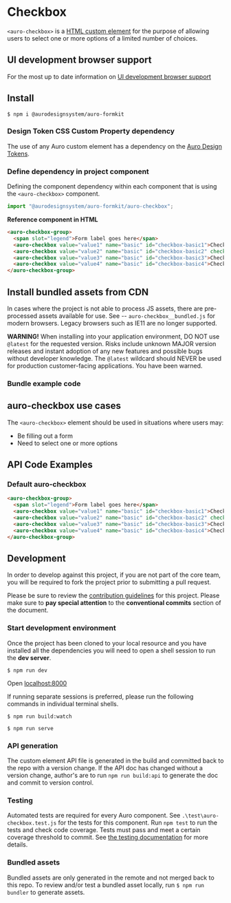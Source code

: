 <!--
The README.md file is a compiled document. No edits should be made directly to this file.

README.md is created by running `npm run build:docs`.

This file is generated based on a template fetched from
`../../docs/templates/componentReadmeTemplate.md`
and copied to `./componentDocs/README.md` each time the docs are compiled.

The following sections are editable by making changes to the following files:

| SECTION                | DESCRIPTION                                       | FILE LOCATION                       |
|------------------------|---------------------------------------------------|-------------------------------------|
| Description            | Description of the component                      | `./docs/partials/description.md`    |
| Use Cases              | Examples for when to use this component           | `./docs/partials/useCases.md`       |
| Additional Information | For use to add any component specific information | `./docs/partials/readmeAddlInfo.md` |
| Component Example Code | HTML sample code of the components use            | `./apiExamples/basic.html`          |
-->

# Checkbox

<!-- AURO-GENERATED-CONTENT:START (FILE:src=./docs/partials/description.md) -->
<!-- The below content is automatically added from ./docs/partials/description.md -->
`<auro-checkbox>` is a [HTML custom element](https://developer.mozilla.org/en-US/docs/Web/Web_Components/Using_custom_elements) for the purpose of allowing users to select one or more options of a limited number of choices.
<!-- AURO-GENERATED-CONTENT:END -->
<!-- AURO-GENERATED-CONTENT:START (FILE:src=./docs/partials/readmeAddlInfo.md) -->
<!-- The below content is automatically added from ./docs/partials/readmeAddlInfo.md -->
<!-- AURO-GENERATED-CONTENT This file is to be used for any additional content that should be included in the README.md which is specific to this component. -->
<!-- AURO-GENERATED-CONTENT:END -->

## UI development browser support

<!-- AURO-GENERATED-CONTENT:START (REMOTE:url=https://raw.githubusercontent.com/AlaskaAirlines/WC-Generator/master/componentDocs/partials/browserSupport.md) -->
For the most up to date information on [UI development browser support](https://auro.alaskaair.com/support/browsersSupport)

<!-- AURO-GENERATED-CONTENT:END -->

## Install

<!-- AURO-GENERATED-CONTENT:START (FILE:src=../../docs/templates/componentInstall.md) -->
<!-- The below content is automatically added from ../../docs/templates/componentInstall.md -->

```shell
$ npm i @aurodesignsystem/auro-formkit
```
<!-- AURO-GENERATED-CONTENT:END -->

### Design Token CSS Custom Property dependency

<!-- AURO-GENERATED-CONTENT:START (REMOTE:url=https://raw.githubusercontent.com/AlaskaAirlines/WC-Generator/master/componentDocs/partials/development/designTokens.md) -->
The use of any Auro custom element has a dependency on the [Auro Design Tokens](https://auro.alaskaair.com/getting-started/developers/design-tokens).

<!-- AURO-GENERATED-CONTENT:END -->

### Define dependency in project component

<!-- AURO-GENERATED-CONTENT:START (REMOTE:url=https://raw.githubusercontent.com/AlaskaAirlines/WC-Generator/master/componentDocs/partials/usage/componentImportDescription.md) -->
Defining the component dependency within each component that is using the `<auro-checkbox>` component.

<!-- AURO-GENERATED-CONTENT:END -->
<!-- AURO-GENERATED-CONTENT:START (FILE:src=../../docs/templates/componentUsage.md) -->
<!-- The below content is automatically added from ../../docs/templates/componentUsage.md -->

```js
import "@aurodesignsystem/auro-formkit/auro-checkbox";
```
<!-- AURO-GENERATED-CONTENT:END -->
**Reference component in HTML**

<!-- AURO-GENERATED-CONTENT:START (CODE:src=./apiExamples/basic.html) -->
<!-- The below code snippet is automatically added from ./apiExamples/basic.html -->

```html
<auro-checkbox-group>
  <span slot="legend">Form label goes here</span>
  <auro-checkbox value="value1" name="basic" id="checkbox-basic1">Checkbox option</auro-checkbox>
  <auro-checkbox value="value2" name="basic" id="checkbox-basic2" checked>Checkbox option</auro-checkbox>
  <auro-checkbox value="value3" name="basic" id="checkbox-basic3">Checkbox option</auro-checkbox>
  <auro-checkbox value="value4" name="basic" id="checkbox-basic4">Checkbox option</auro-checkbox>
</auro-checkbox-group>
```
<!-- AURO-GENERATED-CONTENT:END -->

## Install bundled assets from CDN

<!-- AURO-GENERATED-CONTENT:START (REMOTE:url=https://raw.githubusercontent.com/AlaskaAirlines/WC-Generator/master/componentDocs/partials/usage/bundleInstallDescription.md) -->
In cases where the project is not able to process JS assets, there are pre-processed assets available for use. See -- `auro-checkbox__bundled.js` for modern browsers. Legacy browsers such as IE11 are no longer supported.

**WARNING!** When installing into your application environment, DO NOT use `@latest` for the requested version. Risks include unknown MAJOR version releases and instant adoption of any new features and possible bugs without developer knowledge. The `@latest` wildcard should NEVER be used for production customer-facing applications. You have been warned.

<!-- AURO-GENERATED-CONTENT:END -->

### Bundle example code

<!-- AURO-GENERATED-CONTENT:START (FILE:src=../../docs/templates/componentBundleUseModBrowsers.md) -->
<!-- The below content is automatically added from ../../docs/templates/componentBundleUseModBrowsers.md -->
<link rel="stylesheet" href="https://cdn.jsdelivr.net/npm/@aurodesignsystem/design-tokens@4.12.1/dist/tokens/CSSCustomProperties.css" />
<link rel="stylesheet" href="https://cdn.jsdelivr.net/npm/@aurodesignsystem/webcorestylesheets@5.1.2/dist/bundled/essentials.css" />
<script src="https://cdn.jsdelivr.net/npm/@aurodesignsystem/auro-formkit/auro-checkbox@2.0.0-beta.18/dist/auro-checkbox__bundled.js" type="module"></script>
<!-- AURO-GENERATED-CONTENT:END -->

## auro-checkbox use cases

<!-- AURO-GENERATED-CONTENT:START (FILE:src=./docs/partials/useCases.md) -->
<!-- The below content is automatically added from ./docs/partials/useCases.md -->
The `<auro-checkbox>` element should be used in situations where users may:

* Be filling out a form
* Need to select one or more options
<!-- AURO-GENERATED-CONTENT:END -->

## API Code Examples

### Default auro-checkbox

<!-- AURO-GENERATED-CONTENT:START (CODE:src=./apiExamples/basic.html) -->
<!-- The below code snippet is automatically added from ./apiExamples/basic.html -->

```html
<auro-checkbox-group>
  <span slot="legend">Form label goes here</span>
  <auro-checkbox value="value1" name="basic" id="checkbox-basic1">Checkbox option</auro-checkbox>
  <auro-checkbox value="value2" name="basic" id="checkbox-basic2" checked>Checkbox option</auro-checkbox>
  <auro-checkbox value="value3" name="basic" id="checkbox-basic3">Checkbox option</auro-checkbox>
  <auro-checkbox value="value4" name="basic" id="checkbox-basic4">Checkbox option</auro-checkbox>
</auro-checkbox-group>
```
<!-- AURO-GENERATED-CONTENT:END -->

## Development

<!-- AURO-GENERATED-CONTENT:START (REMOTE:url=https://raw.githubusercontent.com/AlaskaAirlines/WC-Generator/master/componentDocs/partials/development/developmentDescription.md) -->
In order to develop against this project, if you are not part of the core team, you will be required to fork the project prior to submitting a pull request.

Please be sure to review the [contribution guidelines](https://auro.alaskaair.com/contributing) for this project. Please make sure to **pay special attention** to the **conventional commits** section of the document.

<!-- AURO-GENERATED-CONTENT:END -->

### Start development environment

<!-- AURO-GENERATED-CONTENT:START (REMOTE:url=https://raw.githubusercontent.com/AlaskaAirlines/WC-Generator/master/componentDocs/partials/development/localhost.md) -->
Once the project has been cloned to your local resource and you have installed all the dependencies you will need to open a shell session to run the **dev server**.

```shell
$ npm run dev
```

Open [localhost:8000](http://localhost:8000/)

If running separate sessions is preferred, please run the following commands in individual terminal shells.

```shell
$ npm run build:watch

$ npm run serve
```

<!-- AURO-GENERATED-CONTENT:END -->

### API generation

<!-- AURO-GENERATED-CONTENT:START (REMOTE:url=https://raw.githubusercontent.com/AlaskaAirlines/WC-Generator/master/componentDocs/partials/development/api.md) -->
The custom element API file is generated in the build and committed back to the repo with a version change. If the API doc has changed without a version change, author's are to run `npm run build:api` to generate the doc and commit to version control.

<!-- AURO-GENERATED-CONTENT:END -->

### Testing

<!-- AURO-GENERATED-CONTENT:START (REMOTE:url=https://raw.githubusercontent.com/AlaskaAirlines/WC-Generator/master/componentDocs/partials/development/testing.md) -->
Automated tests are required for every Auro component. See `.\test\auro-checkbox.test.js` for the tests for this component. Run `npm test` to run the tests and check code coverage. Tests must pass and meet a certain coverage threshold to commit. See [the testing documentation](https://auro.alaskaair.com/support/tests) for more details.

<!-- AURO-GENERATED-CONTENT:END -->

### Bundled assets

<!-- AURO-GENERATED-CONTENT:START (REMOTE:url=https://raw.githubusercontent.com/AlaskaAirlines/WC-Generator/master/componentDocs/partials/development/bundles.md) -->
Bundled assets are only generated in the remote and not merged back to this repo. To review and/or test a bundled asset locally, run `$ npm run bundler` to generate assets.

<!-- AURO-GENERATED-CONTENT:END -->
